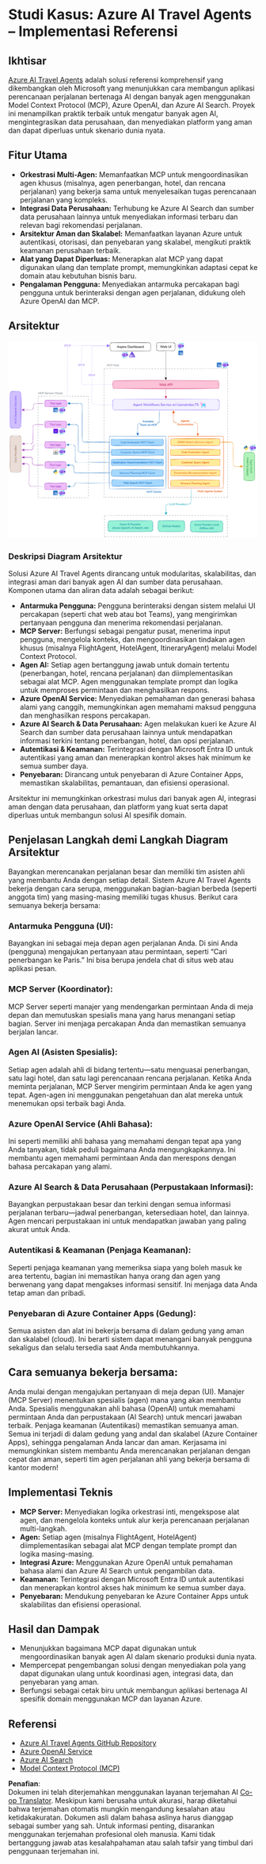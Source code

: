 <!--
CO_OP_TRANSLATOR_METADATA:
{
  "original_hash": "4d3415b9d2bf58bc69be07f945a69e07",
  "translation_date": "2025-06-13T21:50:55+00:00",
  "source_file": "09-CaseStudy/travelagentsample.md",
  "language_code": "id"
}
-->
# Studi Kasus: Azure AI Travel Agents – Implementasi Referensi

## Ikhtisar

[Azure AI Travel Agents](https://github.com/Azure-Samples/azure-ai-travel-agents) adalah solusi referensi komprehensif yang dikembangkan oleh Microsoft yang menunjukkan cara membangun aplikasi perencanaan perjalanan bertenaga AI dengan banyak agen menggunakan Model Context Protocol (MCP), Azure OpenAI, dan Azure AI Search. Proyek ini menampilkan praktik terbaik untuk mengatur banyak agen AI, mengintegrasikan data perusahaan, dan menyediakan platform yang aman dan dapat diperluas untuk skenario dunia nyata.

## Fitur Utama
- **Orkestrasi Multi-Agen:** Memanfaatkan MCP untuk mengoordinasikan agen khusus (misalnya, agen penerbangan, hotel, dan rencana perjalanan) yang bekerja sama untuk menyelesaikan tugas perencanaan perjalanan yang kompleks.
- **Integrasi Data Perusahaan:** Terhubung ke Azure AI Search dan sumber data perusahaan lainnya untuk menyediakan informasi terbaru dan relevan bagi rekomendasi perjalanan.
- **Arsitektur Aman dan Skalabel:** Memanfaatkan layanan Azure untuk autentikasi, otorisasi, dan penyebaran yang skalabel, mengikuti praktik keamanan perusahaan terbaik.
- **Alat yang Dapat Diperluas:** Menerapkan alat MCP yang dapat digunakan ulang dan template prompt, memungkinkan adaptasi cepat ke domain atau kebutuhan bisnis baru.
- **Pengalaman Pengguna:** Menyediakan antarmuka percakapan bagi pengguna untuk berinteraksi dengan agen perjalanan, didukung oleh Azure OpenAI dan MCP.

## Arsitektur
![Architecture](https://raw.githubusercontent.com/Azure-Samples/azure-ai-travel-agents/main/docs/ai-travel-agents-architecture-diagram.png)

### Deskripsi Diagram Arsitektur

Solusi Azure AI Travel Agents dirancang untuk modularitas, skalabilitas, dan integrasi aman dari banyak agen AI dan sumber data perusahaan. Komponen utama dan aliran data adalah sebagai berikut:

- **Antarmuka Pengguna:** Pengguna berinteraksi dengan sistem melalui UI percakapan (seperti chat web atau bot Teams), yang mengirimkan pertanyaan pengguna dan menerima rekomendasi perjalanan.
- **MCP Server:** Berfungsi sebagai pengatur pusat, menerima input pengguna, mengelola konteks, dan mengoordinasikan tindakan agen khusus (misalnya FlightAgent, HotelAgent, ItineraryAgent) melalui Model Context Protocol.
- **Agen AI:** Setiap agen bertanggung jawab untuk domain tertentu (penerbangan, hotel, rencana perjalanan) dan diimplementasikan sebagai alat MCP. Agen menggunakan template prompt dan logika untuk memproses permintaan dan menghasilkan respons.
- **Azure OpenAI Service:** Menyediakan pemahaman dan generasi bahasa alami yang canggih, memungkinkan agen memahami maksud pengguna dan menghasilkan respons percakapan.
- **Azure AI Search & Data Perusahaan:** Agen melakukan kueri ke Azure AI Search dan sumber data perusahaan lainnya untuk mendapatkan informasi terkini tentang penerbangan, hotel, dan opsi perjalanan.
- **Autentikasi & Keamanan:** Terintegrasi dengan Microsoft Entra ID untuk autentikasi yang aman dan menerapkan kontrol akses hak minimum ke semua sumber daya.
- **Penyebaran:** Dirancang untuk penyebaran di Azure Container Apps, memastikan skalabilitas, pemantauan, dan efisiensi operasional.

Arsitektur ini memungkinkan orkestrasi mulus dari banyak agen AI, integrasi aman dengan data perusahaan, dan platform yang kuat serta dapat diperluas untuk membangun solusi AI spesifik domain.

## Penjelasan Langkah demi Langkah Diagram Arsitektur
Bayangkan merencanakan perjalanan besar dan memiliki tim asisten ahli yang membantu Anda dengan setiap detail. Sistem Azure AI Travel Agents bekerja dengan cara serupa, menggunakan bagian-bagian berbeda (seperti anggota tim) yang masing-masing memiliki tugas khusus. Berikut cara semuanya bekerja bersama:

### Antarmuka Pengguna (UI):
Bayangkan ini sebagai meja depan agen perjalanan Anda. Di sini Anda (pengguna) mengajukan pertanyaan atau permintaan, seperti “Cari penerbangan ke Paris.” Ini bisa berupa jendela chat di situs web atau aplikasi pesan.

### MCP Server (Koordinator):
MCP Server seperti manajer yang mendengarkan permintaan Anda di meja depan dan memutuskan spesialis mana yang harus menangani setiap bagian. Server ini menjaga percakapan Anda dan memastikan semuanya berjalan lancar.

### Agen AI (Asisten Spesialis):
Setiap agen adalah ahli di bidang tertentu—satu menguasai penerbangan, satu lagi hotel, dan satu lagi perencanaan rencana perjalanan. Ketika Anda meminta perjalanan, MCP Server mengirim permintaan Anda ke agen yang tepat. Agen-agen ini menggunakan pengetahuan dan alat mereka untuk menemukan opsi terbaik bagi Anda.

### Azure OpenAI Service (Ahli Bahasa):
Ini seperti memiliki ahli bahasa yang memahami dengan tepat apa yang Anda tanyakan, tidak peduli bagaimana Anda mengungkapkannya. Ini membantu agen memahami permintaan Anda dan merespons dengan bahasa percakapan yang alami.

### Azure AI Search & Data Perusahaan (Perpustakaan Informasi):
Bayangkan perpustakaan besar dan terkini dengan semua informasi perjalanan terbaru—jadwal penerbangan, ketersediaan hotel, dan lainnya. Agen mencari perpustakaan ini untuk mendapatkan jawaban yang paling akurat untuk Anda.

### Autentikasi & Keamanan (Penjaga Keamanan):
Seperti penjaga keamanan yang memeriksa siapa yang boleh masuk ke area tertentu, bagian ini memastikan hanya orang dan agen yang berwenang yang dapat mengakses informasi sensitif. Ini menjaga data Anda tetap aman dan pribadi.

### Penyebaran di Azure Container Apps (Gedung):
Semua asisten dan alat ini bekerja bersama di dalam gedung yang aman dan skalabel (cloud). Ini berarti sistem dapat menangani banyak pengguna sekaligus dan selalu tersedia saat Anda membutuhkannya.

## Cara semuanya bekerja bersama:

Anda mulai dengan mengajukan pertanyaan di meja depan (UI).
Manajer (MCP Server) menentukan spesialis (agen) mana yang akan membantu Anda.
Spesialis menggunakan ahli bahasa (OpenAI) untuk memahami permintaan Anda dan perpustakaan (AI Search) untuk mencari jawaban terbaik.
Penjaga keamanan (Autentikasi) memastikan semuanya aman.
Semua ini terjadi di dalam gedung yang andal dan skalabel (Azure Container Apps), sehingga pengalaman Anda lancar dan aman.
Kerjasama ini memungkinkan sistem membantu Anda merencanakan perjalanan dengan cepat dan aman, seperti tim agen perjalanan ahli yang bekerja bersama di kantor modern!

## Implementasi Teknis
- **MCP Server:** Menyediakan logika orkestrasi inti, mengekspose alat agen, dan mengelola konteks untuk alur kerja perencanaan perjalanan multi-langkah.
- **Agen:** Setiap agen (misalnya FlightAgent, HotelAgent) diimplementasikan sebagai alat MCP dengan template prompt dan logika masing-masing.
- **Integrasi Azure:** Menggunakan Azure OpenAI untuk pemahaman bahasa alami dan Azure AI Search untuk pengambilan data.
- **Keamanan:** Terintegrasi dengan Microsoft Entra ID untuk autentikasi dan menerapkan kontrol akses hak minimum ke semua sumber daya.
- **Penyebaran:** Mendukung penyebaran ke Azure Container Apps untuk skalabilitas dan efisiensi operasional.

## Hasil dan Dampak
- Menunjukkan bagaimana MCP dapat digunakan untuk mengoordinasikan banyak agen AI dalam skenario produksi dunia nyata.
- Mempercepat pengembangan solusi dengan menyediakan pola yang dapat digunakan ulang untuk koordinasi agen, integrasi data, dan penyebaran yang aman.
- Berfungsi sebagai cetak biru untuk membangun aplikasi bertenaga AI spesifik domain menggunakan MCP dan layanan Azure.

## Referensi
- [Azure AI Travel Agents GitHub Repository](https://github.com/Azure-Samples/azure-ai-travel-agents)
- [Azure OpenAI Service](https://azure.microsoft.com/en-us/products/ai-services/openai-service/)
- [Azure AI Search](https://azure.microsoft.com/en-us/products/ai-services/ai-search/)
- [Model Context Protocol (MCP)](https://modelcontextprotocol.io/)

**Penafian**:  
Dokumen ini telah diterjemahkan menggunakan layanan terjemahan AI [Co-op Translator](https://github.com/Azure/co-op-translator). Meskipun kami berusaha untuk akurasi, harap diketahui bahwa terjemahan otomatis mungkin mengandung kesalahan atau ketidakakuratan. Dokumen asli dalam bahasa aslinya harus dianggap sebagai sumber yang sah. Untuk informasi penting, disarankan menggunakan terjemahan profesional oleh manusia. Kami tidak bertanggung jawab atas kesalahpahaman atau salah tafsir yang timbul dari penggunaan terjemahan ini.